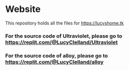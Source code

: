 # Website

This repository holds all the files for https://lucyshome.tk

### For the source code of Ultraviolet, please go to https://replit.com/@LucyClelland/Ultraviolet
### For the source code of alloy, please go to https://replit.com/@LucyClelland/alloy
